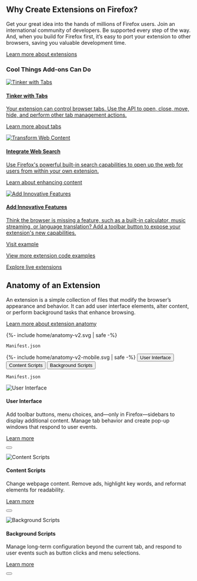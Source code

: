 <!-- Intro -->
<div class="panel-intro bg-dark">
<div class="bg alt"></div>

<div class="grid-container grid-x grid-padding-x align-center panel-nested">
<div class="cell small-12 medium-6 xlarge-5">

## Why Create Extensions on&nbsp;Firefox?

</div>
<div class="cell small-12 medium-6 xlarge-5">

Get your great idea into the hands of millions of Firefox users. Join an international community of developers. Be supported every step of the way. And, when you build for Firefox first, it’s easy to port your extension to other browsers, saving you valuable development time.

[Learn more about extensions](https://developer.mozilla.org/docs/Mozilla/Add-ons/WebExtensions/What_are_WebExtensions)

</div>
</div>

<div class="grid-container grid-x grid-padding-x align-center tiles-intro">
<div class="cell small-12 medium-8 xlarge-6 text-center">

### Cool Things Add-ons Can Do

</div>
</div>

<div class="tiles-container mobile-slider">
<div class="grid-container grid-x grid-padding-x align-center">

<!-- Tile 1 -->
<a href="https://developer.mozilla.org/docs/Mozilla/Add-ons/WebExtensions/Working_with_the_Tabs_API" class="cell small-12 large-4 tile illustrated-tile tile-block-link">
<div class="block-link">

![Tinker with Tabs](/assets/img/Tinker-with-Tabs-v2.svg "Tinker with Tabs")

#### Tinker with Tabs

Your extension can control browser tabs. Use the API to open, close, move, hide, and perform other tab management actions.

<span class="block-link-inline">Learn more about tabs</span>

</div>
</a>
<!-- END: Tile 1 -->

<!-- Tile 2 -->
<a href="https://developer.mozilla.org/docs/Mozilla/Add-ons/WebExtensions/Content_scripts" class="cell small-12 large-4 tile illustrated-tile tile-block-link">
<div class="block-link">

![Transform Web Content](/assets/img/Integrate-Web-Search.svg "Transform Web Content")

#### Integrate Web Search

Use Firefox's powerful built-in search capabilities to open up the web for users from within your own extension.

<span class="block-link-inline">Learn about enhancing content</span>

</div>
</a>
<!-- END: Tile 2 -->

<!-- Tile 3 -->
<a href="https://developer.mozilla.org/docs/Mozilla/Add-ons/WebExtensions/user_interface" class="cell small-12 large-4 tile illustrated-tile tile-block-link">
<div class="block-link">

![Add Innovative Features](/assets/img/Add-Innovative-Features-v2.svg "Add Innovative Features")

#### Add Innovative Features

Think the browser is missing a feature, such as a built-in calculator, music streaming, or language translation? Add a toolbar button to expose your extension's new capabilities.

<span class="block-link-inline">Visit example</span>

</div>
</a>
<!-- END: Tile 3 -->

</div>
</div>

</div>
<!-- END: Intro -->

<!-- More Details -->
<div class="grid-container grid-x grid-padding-x align-center tiles-footer">
<div class="cell small-12 medium-8 xlarge-6 text-center">

[View more extension code examples](https://developer.mozilla.org/docs/Mozilla/Add-ons/WebExtensions/Examples)

[Explore live extensions](https://addons.mozilla.org)

</div>
</div>
<!-- END: More Details -->

<!-- Anatomy of an Extension -->
<div class="section-anatomy panel">
<div class="grid-container grid-x grid-padding-x align-center">
<div class="cell small-12 medium-6 xlarge-5">

## Anatomy of an Extension

</div>
<div class="cell small-12 medium-6 xlarge-5">

An extension is a simple collection of files that modify the browser’s appearance and behavior. It can add user interface elements, alter content, or perform background tasks that enhance browsing.

[Learn more about extension anatomy](https://developer.mozilla.org/docs/Mozilla/Add-ons/WebExtensions/Anatomy_of_a_WebExtension)

</div>
</div>
<div class="grid-container grid-x grid-padding-x align-center">
<div class="cell small-12 xlarge-10">

<div class="anatomy-container">
  <div class="anatomy-illustration">
    {%- include home/anatomy-v2.svg | safe -%}
    <p class="manifest show-for-medium"><img src="/assets/img/icons/manifest.svg" alt="" /><code class="nobackground">Manifest.json</code></p>
  </div>
  <div id="anatomy-control" class="anatomy-description">
    {%- include home/anatomy-v2-mobile.svg | safe -%}
    <button class="popup-action" data-panel="anatomy-ui"><img src="/assets/img/icons/user-interface-link.svg" alt="" />User Interface</button>
    <button class="popup-action" data-panel="anatomy-content"><img src="/assets/img/icons/content-script-link.svg" alt="" />Content Scripts</button>
    <button class="popup-action" data-panel="anatomy-background"><img src="/assets/img/icons/background-scripts-link.svg" alt="" />Background Scripts</button>
  </div>
  <p class="manifest show-for-small-only"><img src="/assets/img/icons/manifest.svg" alt="" /><code class="nobackground">Manifest.json</code></p>
</div>

<aside class="popup-panel" id="anatomy-ui">

![User Interface](/assets/img/icons/user-interface.svg "User Interface")

#### User Interface

Add toolbar buttons, menu choices, and—only in Firefox—sidebars to display additional content. Manage tab behavior and create pop-up windows that respond to user events.

[Learn more](https://developer.mozilla.org/docs/Mozilla/Add-ons/WebExtensions/user_interface)

<button class="close"></button>

</aside>
<aside class="popup-panel" id="anatomy-content">

![Content Scripts](/assets/img/icons/content-script.svg "Content Scripts")

#### Content Scripts

Change webpage content. Remove ads, highlight key words, and reformat elements for readability.

[Learn more](https://developer.mozilla.org/docs/Mozilla/Add-ons/WebExtensions/Content_scripts)

<button class="close"></button>

</aside>
<aside class="popup-panel" id="anatomy-background">

![Background Scripts](/assets/img/icons/background-scripts.svg "Background Scripts")

#### Background Scripts

Manage long-term configuration beyond the current tab, and respond to user events such as button clicks and menu selections.

[Learn more](https://developer.mozilla.org/docs/Mozilla/Add-ons/WebExtensions/Background_scripts)

<button class="close"></button>

</aside>

</div>
</div>
</div>
<!-- END: Anatomy of an Extension -->
